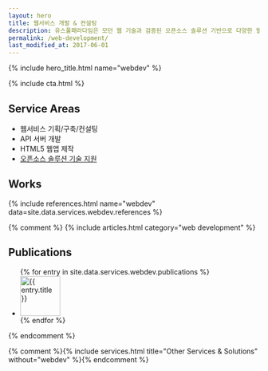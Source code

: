 ```yaml
---
layout: hero
title: 웹서비스 개발 & 컨설팅
description: 유스풀패러다임은 모던 웹 기술과 검증된 오픈소스 솔루션 기반으로 다양한 웹서비스와 솔루션을 제공합니다.
permalink: /web-development/
last_modified_at: 2017-06-01
---
```


{% include hero_title.html name="webdev" %}

{% include cta.html %}

<div class="page-header">
  <h2>Service Areas</h2>
</div>

* 웹서비스 기획/구축/컨설팅
* API 서버 개발
* HTML5 웹앱 제작
* [오픈소스 솔루션 기술 지원](/easyoss/)

<div class="page-header">
  <h2>Works</h2>
</div>
{% include references.html name="webdev" data=site.data.services.webdev.references %}

{% comment %}
{% include articles.html category="web development" %}

<div class="page-header">
  <h2>Publications</h2>
</div>

<ul id="webdev-publications" class="webdev publications items media-list">
{% for entry in site.data.services.webdev.publications %}
  <li class="item item--{{ forloop.index }}">
      <div class="media">
        <a class="pull-left cover" href="{{ entry.url }}">
          <img class="media-object" src="{{ entry.cover }}" alt="{{ entry.title }}" width="80">
        </a>
        <!-- <div class="media-body">
          <h5 class="media-heading title">{{ entry.title }}</h5>
          <p class="description">{{ entry.description }}</p>
        </div> -->
      </div><!--.media-->
  </li>
{% endfor %}
</ul>
{% endcomment %}

{% comment %}{% include services.html title="Other Services & Solutions" without="webdev" %}{% endcomment %}

<!-- * [워드프레스 기반 안드로이드 앱 만들기](http://www.bloter.net/archives/181062) (블로터닷넷, 2014)
* [함수형 프로그래밍과 얼랭](http://www.moazine.com/article/detail.asp?articleid=265737) (마이크로소프트웨어, 2008)
* [레일스를 이용한 애자일 웹 개발 가이드](http://www.bizdeli.com/web2korea/) (웹2.0 코리아 2008) -->


<!-- <div class="page-header">
  <h2>Press Release</h2>
</div>

* [개발자들이 말하는 AWS 기반 ‘서버 없는 아키텍처’](https://aws.amazon.com/ko/blogs/korea/serverless-architecture-by-korean-developers/) (AWS 한국 블로그, 2016)
* [이번엔 ‘소셜 게시판’…트위터 기반 ‘톡팟’](http://www.bloter.net/archives/42158) (블로터닷넷, 2010)
* [즐거운 코칭과 재미있는 프로젝트, 그리고 자기 업그레이드](https://www.ibm.com/developerworks/community/blogs/9e635b49-09e9-4c23-8999-a4d461aeace2/entry/25) (IBM developerWorks, 2010) -->
